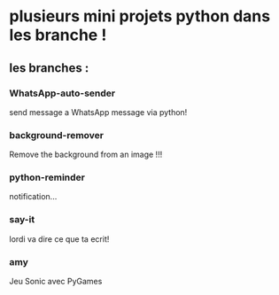 # plusieurs mini projets python dans les branche !

## les branches :

### WhatsApp-auto-sender
send message a WhatsApp message via python!


### background-remover
Remove the background from an image !!!

### python-reminder
notification...

### say-it
lordi va dire ce que ta ecrit!

### amy
Jeu Sonic avec PyGames

